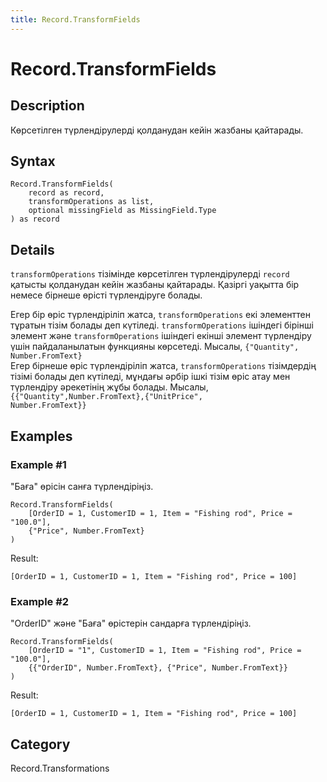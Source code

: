 ```yaml
---
title: Record.TransformFields
---
```


# Record.TransformFields


## Description

Көрсетілген түрлендірулерді қолданудан кейін жазбаны қайтарады.


## Syntax

```powerquery
Record.TransformFields(
    record as record,
    transformOperations as list,
    optional missingField as MissingField.Type
) as record
```


## Details

<code>transformOperations</code> тізімінде көрсетілген түрлендірулерді <code>record</code> қатысты қолданудан кейін жазбаны қайтарады.    Қазіргі уақытта бір немесе бірнеше өрісті түрлендіруге болады.      <div>Егер бір өріс түрлендіріліп жатса, <code>transformOperations</code> екі элементтен тұратын тізім болады деп күтіледі. <code>transformOperations</code> ішіндегі бірінші элемент және <code>transformOperations</code> ішіндегі екінші элемент түрлендіру үшін пайдаланылатын функцияны көрсетеді. Мысалы, <code>\{"Quantity", Number.FromText}</code></div>      <div>Егер бірнеше өріс түрлендіріліп жатса, <code>transformOperations</code> тізімдердің тізімі болады деп күтіледі, мұндағы әрбір ішкі тізім өріс атау мен түрлендіру әрекетінің жұбы болады. Мысалы, <code>\{\{"Quantity",Number.FromText},\{"UnitPrice", Number.FromText}}</code></div>


## Examples

### Example #1 
&#34;Баға&#34; өрісін санға түрлендіріңіз.
```powerquery
Record.TransformFields(
    [OrderID = 1, CustomerID = 1, Item = "Fishing rod", Price = "100.0"],
    {"Price", Number.FromText}
)
```

Result: 
```powerquery
[OrderID = 1, CustomerID = 1, Item = "Fishing rod", Price = 100]
```


### Example #2 
&#34;OrderID&#34; және &#34;Баға&#34; өрістерін сандарға түрлендіріңіз.
```powerquery
Record.TransformFields(
    [OrderID = "1", CustomerID = 1, Item = "Fishing rod", Price = "100.0"],
    {{"OrderID", Number.FromText}, {"Price", Number.FromText}}
)
```

Result: 
```powerquery
[OrderID = 1, CustomerID = 1, Item = "Fishing rod", Price = 100]
```




## Category
Record.Transformations
